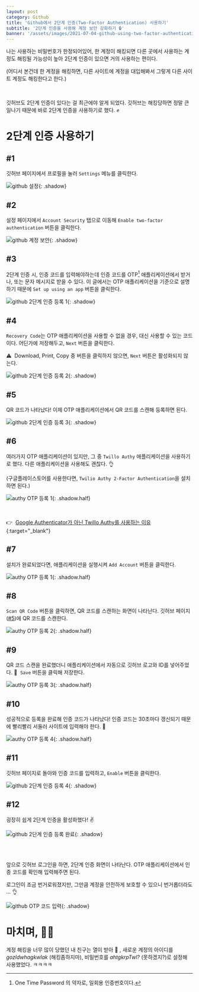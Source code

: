 ```yaml
---
layout: post
category: Github
title: 'Github에서 2단계 인증(Two-Factor Authentication) 사용하기'
subtitle: '2단계 인증을 사용해 계정 보안 강화하기 🔒'
banner: '/assets/images/2021-07-04-github-using-two-factor-authentication/banner.jpeg'
---
```


나는 사용하는 비밀번호가 한정되어있어, 한 계정이 해킹되면 다른 곳에서 사용하는 계정도 해킹될 가능성이 높아 2단계 인증이 있으면 거의 사용하는 편이다.

(어디서 본건데 한 계정을 해킹하면, 다른 사이트에 계정을 대입해봐서 그렇게 다른 사이트 계정도 해킹한다고 한다.)

<br>

깃허브도 2단계 인증이 있다는 걸 최근에야 알게 되었다. 
깃허브는 해킹당하면 정말 큰일나기 때문에 바로 2단계 인증을 사용하기로 했다. ✊

# 2단계 인증 사용하기

## #1 

깃허브 페이지에서 프로필을 눌러 `Settings` 메뉴를 클릭한다.

![github 설정](/assets/images/2021-07-04-github-using-two-factor-authentication/01-github-settings.png){: .shadow}

## #2

설정 페이지에서 `Account Security` 탭으로 이동해 `Enable two-factor authentication` 버튼을 클릭한다.

![github 계정 보안](/assets/images/2021-07-04-github-using-two-factor-authentication/02-github-account-security.png){: .shadow}

## #3

2단계 인증 시, 인증 코드를 입력해야하는데 인증 코드를 OTP[^1] 애플리케이션에서 받거나, 또는 문자 메시지로 받을 수 있다. 
이 글에서는 OTP 애플리케이션을 기준으로 설명하기 때문에 `Set up using an app` 버튼을 클릭한다. 

![github 2단계 인증 등록 1](/assets/images/2021-07-04-github-using-two-factor-authentication/03-github-two-factor.png){: .shadow}

## #4

`Recovery Code`는 OTP 애플리케이션을 사용할 수 없을 경우, 대신 사용할 수 있는 코드이다.
어딘가에 저장해두고, `Next` 버튼을 클릭한다. 

⚠️&nbsp; Download, Print, Copy 중 버튼을 클릭하지 않으면, `Next` 버튼은 활성화되지 않는다.

![github 2단계 인증 등록 2](/assets/images/2021-07-04-github-using-two-factor-authentication/04-github-two-factor.png){: .shadow}

## #5

QR 코드가 나타났다! 이제 OTP 애플리케이션에서 QR 코드를 스캔해 등록하면 된다.

![github 2단계 인증 등록 3](/assets/images/2021-07-04-github-using-two-factor-authentication/05-github-two-factor.png){: .shadow}

## #6

여러가지 OTP 애플리케이션이 있지만, 그 중 `Twillo Authy` 애플리케이션을 사용하기로 했다. 다른 애플리케이션을 사용해도 괜찮다. 👌

(구글플레이스토어를 사용한다면, `Twilio Authy 2-Factor Authentication`을 설치하면 된다.)

![authy OTP 등록 1](/assets/images/2021-07-04-github-using-two-factor-authentication/06-appstore-twilio-authy.jpeg){: .shadow.half}

<br>

👉&nbsp; [Google Authenticator가 아닌 Twillo Authy를 사용하는 이유](https://steemit.com/kr/@segyepark/google-authenticator-authy){:target="_blank"}

## #7

설치가 완료되었다면, 애플리케이션을 실행시켜 `Add Account` 버튼을 클릭한다. 

![authy OTP 등록 1](/assets/images/2021-07-04-github-using-two-factor-authentication/07-add-authy-otp.PNG){: .shadow.half}

## #8

`Scan QR Code` 버튼을 클릭하면, QR 코드를 스캔하는 화면이 나타난다. 
깃허브 페이지([#5](#5))에 QR 코드를 스캔한다.

![authy OTP 등록 2](/assets/images/2021-07-04-github-using-two-factor-authentication/08-add-authy-otp.PNG){: .shadow.half}

## #9

QR 코드 스캔을 완료했더니 애플리케이션에서 자동으로 깃허브 로고와 ID를 넣어주었다. 👻&nbsp; 
`Save` 버튼을 클릭해 저장한다. 

![authy OTP 등록 3](/assets/images/2021-07-04-github-using-two-factor-authentication/09-add-authy-otp.PNG){: .shadow.half}

## #10

성공적으로 등록을 완료해 인증 코드가 나타났다! 인증 코드는 30초마다 갱신되기 때문에 빨리빨리 서둘러 사이트에 입력해야 한다. 🏃

![authy OTP 등록 4](/assets/images/2021-07-04-github-using-two-factor-authentication/10-add-authy-otp.PNG){: .shadow.half}

## #11

깃허브 페이지로 돌아와 인증 코드를 입력하고, `Enable` 버튼을 클릭한다. 

![github 2단계 인증 등록 4](/assets/images/2021-07-04-github-using-two-factor-authentication/11-github-two-factor.png){: .shadow}

## #12

굉장히 쉽게 2단계 인증을 활성화했다! ✌️

![github 2단계 인증 등록 완료](/assets/images/2021-07-04-github-using-two-factor-authentication/12-github-two-factor.png){: .shadow}

<br><br>

앞으로 깃허브 로그인을 하면, 2단계 인증 화면이 나타난다. OTP 애플리케이션에서 인증 코드를 확인해 입력해주면 된다.

로그인이 조금 번거로워졌지만, 그만큼 계정을 안전하게 보호할 수 있으니 번거롭더라도 ... 👌

![github OTP 코드 입력](/assets/images/2021-07-04-github-using-two-factor-authentication/13-github-two-factor.png){: .shadow}

# 마치며, 🙇🏻

계정 해킹을 너무 많이 당했던 내 친구는 열이 받아 🤬 , 새로운 계정의 아이디를 _gozldwhagkwlak_ (해킹좀하지마), 비밀번호를 _ahtgkrpTwl?_ (못하겠지?)로 설정해 사용했었다. ㅋㅋㅋㅋ 


[^1]: One Time Password 의 약자로, 일회용 인증번호이다.